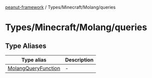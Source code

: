 [peanut-framework](../../../../modules.md) / Types/Minecraft/Molang/queries

# Types/Minecraft/Molang/queries

## Type Aliases

| Type alias | Description |
| ------ | ------ |
| [MolangQueryFunction](type-aliases/MolangQueryFunction.md) | - |
